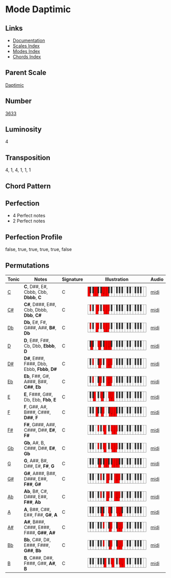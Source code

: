 # Mode Daptimic

## Links

- [Documentation](README.md)
- [Scales Index](Scales.md)
- [Modes Index](Modes.md)
- [Chords Index](Chords.md)

## Parent Scale

[Daptimic](ScaleDaptimic.md)

## Number

[3633](https://ianring.com/musictheory/scales/3633)

## Luminosity

4

## Transposition

4, 1, 4, 1, 1, 1

## Chord Pattern



## Perfection

- 4 Perfect notes
- 2 Perfect notes

## Perfection Profile

false, true, true, true, true, false

## Permutations

| Tonic | Notes | Signature | Illustration | Audio |
|-------|-------|-----------|--------------|-------|
| [C](ModeCNaturalDaptimic.md) | **C**, D##, E#, Cbbb, Cbb, **Dbbb**, **C** | C | ![CNaturalDaptimic](ModeCNaturalDaptimic.png) | [midi](https://github.com/edipermadi/music/blob/main/docs/ModeCNaturalDaptimic.mid?raw=true) |
| [C#](ModeCSharpDaptimic.md) | **C#**, D###, E##, Cbb, Dbbb, **Dbb**, **C#** | C | ![CSharpDaptimic](ModeCSharpDaptimic.png) | [midi](https://github.com/edipermadi/music/blob/main/docs/ModeCSharpDaptimic.mid?raw=true) |
| [Db](ModeDFlatDaptimic.md) | **Db**, E#, F#, G###, A##, **B#**, **Db** | C | ![DFlatDaptimic](ModeDFlatDaptimic.png) | [midi](https://github.com/edipermadi/music/blob/main/docs/ModeDFlatDaptimic.mid?raw=true) |
| [D](ModeDNaturalDaptimic.md) | **D**, E##, F##, Cb, Dbb, **Ebbb**, **D** | C | ![DNaturalDaptimic](ModeDNaturalDaptimic.png) | [midi](https://github.com/edipermadi/music/blob/main/docs/ModeDNaturalDaptimic.mid?raw=true) |
| [D#](ModeDSharpDaptimic.md) | **D#**, E###, F###, Dbb, Ebbb, **Fbbb**, **D#** | C | ![DSharpDaptimic](ModeDSharpDaptimic.png) | [midi](https://github.com/edipermadi/music/blob/main/docs/ModeDSharpDaptimic.mid?raw=true) |
| [Eb](ModeEFlatDaptimic.md) | **Eb**, F##, G#, A###, B##, **C##**, **Eb** | C | ![EFlatDaptimic](ModeEFlatDaptimic.png) | [midi](https://github.com/edipermadi/music/blob/main/docs/ModeEFlatDaptimic.mid?raw=true) |
| [E](ModeENaturalDaptimic.md) | **E**, F###, G##, Db, Ebb, **Fbb**, **E** | C | ![ENaturalDaptimic](ModeENaturalDaptimic.png) | [midi](https://github.com/edipermadi/music/blob/main/docs/ModeENaturalDaptimic.mid?raw=true) |
| [F](ModeFNaturalDaptimic.md) | **F**, G##, A#, B###, C###, **D##**, **F** | C | ![FNaturalDaptimic](ModeFNaturalDaptimic.png) | [midi](https://github.com/edipermadi/music/blob/main/docs/ModeFNaturalDaptimic.mid?raw=true) |
| [F#](ModeFSharpDaptimic.md) | **F#**, G###, A##, C###, D##, **E#**, **F#** | C | ![FSharpDaptimic](ModeFSharpDaptimic.png) | [midi](https://github.com/edipermadi/music/blob/main/docs/ModeFSharpDaptimic.mid?raw=true) |
| [Gb](ModeGFlatDaptimic.md) | **Gb**, A#, B, C###, D##, **E#**, **Gb** | C | ![GFlatDaptimic](ModeGFlatDaptimic.png) | [midi](https://github.com/edipermadi/music/blob/main/docs/ModeGFlatDaptimic.mid?raw=true) |
| [G](ModeGNaturalDaptimic.md) | **G**, A##, B#, D##, E#, **F#**, **G** | C | ![GNaturalDaptimic](ModeGNaturalDaptimic.png) | [midi](https://github.com/edipermadi/music/blob/main/docs/ModeGNaturalDaptimic.mid?raw=true) |
| [G#](ModeGSharpDaptimic.md) | **G#**, A###, B##, D###, E##, **F##**, **G#** | C | ![GSharpDaptimic](ModeGSharpDaptimic.png) | [midi](https://github.com/edipermadi/music/blob/main/docs/ModeGSharpDaptimic.mid?raw=true) |
| [Ab](ModeAFlatDaptimic.md) | **Ab**, B#, C#, D###, E##, **F##**, **Ab** | C | ![AFlatDaptimic](ModeAFlatDaptimic.png) | [midi](https://github.com/edipermadi/music/blob/main/docs/ModeAFlatDaptimic.mid?raw=true) |
| [A](ModeANaturalDaptimic.md) | **A**, B##, C##, E##, F##, **G#**, **A** | C | ![ANaturalDaptimic](ModeANaturalDaptimic.png) | [midi](https://github.com/edipermadi/music/blob/main/docs/ModeANaturalDaptimic.mid?raw=true) |
| [A#](ModeASharpDaptimic.md) | **A#**, B###, C###, E###, F###, **G##**, **A#** | C | ![ASharpDaptimic](ModeASharpDaptimic.png) | [midi](https://github.com/edipermadi/music/blob/main/docs/ModeASharpDaptimic.mid?raw=true) |
| [Bb](ModeBFlatDaptimic.md) | **Bb**, C##, D#, E###, F###, **G##**, **Bb** | C | ![BFlatDaptimic](ModeBFlatDaptimic.png) | [midi](https://github.com/edipermadi/music/blob/main/docs/ModeBFlatDaptimic.mid?raw=true) |
| [B](ModeBNaturalDaptimic.md) | **B**, C###, D##, F###, G##, **A#**, **B** | C | ![BNaturalDaptimic](ModeBNaturalDaptimic.png) | [midi](https://github.com/edipermadi/music/blob/main/docs/ModeBNaturalDaptimic.mid?raw=true) |
